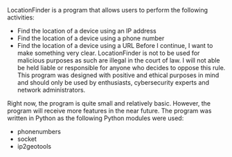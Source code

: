LocationFinder is a program that allows users to perform the following activities:
- Find the location of a device using an IP address
- Find the location of a device using a phone number
- Find the location of a device using a URL
Before I continue, I want to make something very clear. LocationFinder is not to be used for malicious purposes as such are illegal in the court of law.
I will not able be held liable or responsible for anyone who decides to oppose this rule.
This program was designed with positive and ethical purposes in mind and should only be used by enthusiasts, cybersecurity experts and network administrators.

Right now, the program is quite small and relatively basic. However, the program will receive more features in the near future.
The program was written in Python as the following Python modules were used:
- phonenumbers
- socket
- ip2geotools
